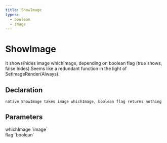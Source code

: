 ```yaml
---
title: ShowImage
types:
  - boolean
  - image
---
```


# ShowImage
It shows/hides image whichImage, depending on boolean flag (true shows, false hides).Seems like a redundant function in the light of SetImageRender(Always).

## Declaration

```
native ShowImage takes image whichImage, boolean flag returns nothing
```

## Parameters
<dl>
  <dt>whichImage `image`</dt>
  <dd></dd>

  <dt>flag `boolean`</dt>
  <dd></dd>
</dl>